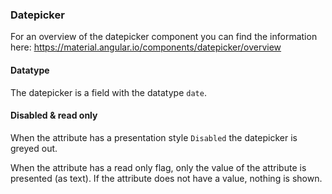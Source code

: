 ### Datepicker
For an overview of the datepicker component you can find the information here: https://material.angular.io/components/datepicker/overview

#### Datatype
The datepicker is a field with the datatype `date`.

#### Disabled & read only
When the attribute has a presentation style `Disabled` the datepicker is greyed out.

When the attribute has a read only flag, only the value of the attribute is presented (as text). If the attribute does not have a value, nothing is shown.
